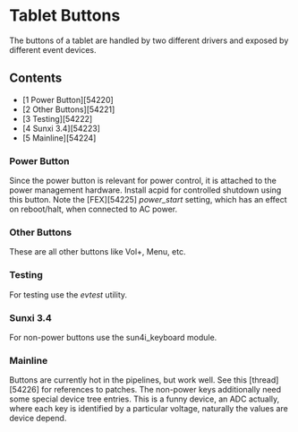 # Tablet Buttons
The buttons of a tablet are handled by two different drivers and exposed by different event devices. 
## Contents
  * [1 Power Button][54220]
  * [2 Other Buttons][54221]
  * [3 Testing][54222]
  * [4 Sunxi 3.4][54223]
  * [5 Mainline][54224]

### Power Button
Since the power button is relevant for power control, it is attached to the power management hardware. Install acpid for controlled shutdown using this button. Note the [FEX][54225] _power_start_ setting, which has an effect on reboot/halt, when connected to AC power. 
### Other Buttons
These are all other buttons like Vol+, Menu, etc. 
### Testing
For testing use the _evtest_ utility. 
### Sunxi 3.4
For non-power buttons use the sun4i_keyboard module. 
### Mainline
Buttons are currently hot in the pipelines, but work well. See this [thread][54226] for references to patches. 
The non-power keys additionally need some special device tree entries. This is a funny device, an ADC actually, where each key is identified by a particular voltage, naturally the values are device depend.
